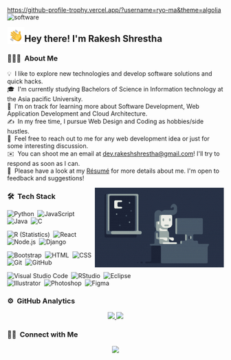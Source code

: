 https://github-profile-trophy.vercel.app/?username=ryo-ma&theme=algolia
![software](https://user-images.githubusercontent.com/56125560/122636303-40151880-d108-11eb-9292-f800fbb770a3.png)


<img alt="Night Coding" src="./assets/Hand%20Wave.gif" width='40' align="left"/><h2>Hey there! I'm Rakesh Shrestha</h2>

<!-- ## 👋 &nbsp;Hey there! I'm Rakesh Shrestha -->

### 👨🏻‍💻 &nbsp;About Me

💡 &nbsp;I like to explore new technologies and develop software solutions and quick hacks.\
🎓 &nbsp;I'm currently studying Bachelors of Science in Information technology at the Asia pacific University.\
🌱 &nbsp;I'm on track for learning more about Software Development, Web Application Development and Cloud Architecture.\
✍️ &nbsp;In my free time, I pursue Web Design and Coding as hobbies/side hustles.\
💬 &nbsp;Feel free to reach out to me for any web development idea or just for some interesting discussion.\
✉️ &nbsp;You can shoot me an email at dev.rakeshshrestha@gmail.com! I'll try to respond as soon as I can.\
📄 &nbsp;Please have a look at my [Résumé](https://www.shrestharakesh.com.np/lol.php) for more details about me. I'm open to feedback and suggestions!

<img alt="Night Coding" src="https://github.com/RakeshStha/RakeshStha/blob/main/assets/Night-Coding.gif?raw=true" align="right"/>

### 🛠 &nbsp;Tech Stack

![Python](https://img.shields.io/badge/-Python-05122A?style=flat&logo=python)&nbsp;
![JavaScript](https://img.shields.io/badge/-JavaScript-05122A?style=flat&logo=javascript)&nbsp;
![Java](https://img.shields.io/badge/-Java-05122A?style=flat&logo=Java&logoColor=FFA518)&nbsp;
![C](https://img.shields.io/badge/-C-05122A?style=flat&logo=C&logoColor=A8B9CC)&nbsp;
<!-- ![C++](https://img.shields.io/badge/-C++-05122A?style=flat&logo=C%2B%2B&logoColor=00599C)&nbsp; -->
![R (Statistics)](https://img.shields.io/badge/-R-05122A?style=flat&logo=R&logoColor=276DC3)&nbsp;
![React](https://img.shields.io/badge/-React-05122A?style=flat&logo=react)&nbsp;
![Node.js](https://img.shields.io/badge/-Node.js-05122A?style=flat&logo=node.js)&nbsp;
![Django](https://img.shields.io/badge/-Django-05122A?style=flat&logo=django&logoColor=092E20)&nbsp;
<!-- ![Flask](https://img.shields.io/badge/-Flask-05122A?style=flat&logo=flask)&nbsp; -->
![Bootstrap](https://img.shields.io/badge/-Bootstrap-05122A?style=flat&logo=bootstrap&logoColor=563D7C)&nbsp;
![HTML](https://img.shields.io/badge/-HTML-05122A?style=flat&logo=HTML5)&nbsp;
![CSS](https://img.shields.io/badge/-CSS-05122A?style=flat&logo=CSS3&logoColor=1572B6)&nbsp;
![Git](https://img.shields.io/badge/-Git-05122A?style=flat&logo=git)&nbsp;
![GitHub](https://img.shields.io/badge/-GitHub-05122A?style=flat&logo=github)&nbsp;
<!-- ![Markdown](https://img.shields.io/badge/-Markdown-05122A?style=flat&logo=markdown)\ -->
![Visual Studio Code](https://img.shields.io/badge/-Visual%20Studio%20Code-05122A?style=flat&logo=visual-studio-code&logoColor=007ACC)&nbsp;
![RStudio](https://img.shields.io/badge/-RStudio-05122A?style=flat&logo=rstudio)&nbsp;
![Eclipse](https://img.shields.io/badge/-Eclipse-05122A?style=flat&logo=eclipse-ide&logoColor=2C2255)\
![Illustrator](https://img.shields.io/badge/-Illustrator-05122A?style=flat&logo=adobe-illustrator)&nbsp;
![Photoshop](https://img.shields.io/badge/-Photoshop-05122A?style=flat&logo=adobe-photoshop)&nbsp;
![Figma](https://img.shields.io/badge/-Figma-orange)

### ⚙️ &nbsp;GitHub Analytics

<p align="center">
<a href="https://github.com/RakeshStha">
<!--   <img height="180em" src="https://github-readme-stats-eight-theta.vercel.app/api?username=rakeshstha&show_icons=true&theme=algolia&include_all_commits=true&count_private=true"/> -->
  <img height="180em" src="https://github-readme-stats.vercel.app/api?username=rakeshstha&&show_icons=true&title_color=ffffff&icon_color=bb2acf&text_color=daf7dc&bg_color=151515"/>
  <img height="180em" src="https://github-readme-stats-eight-theta.vercel.app/api/top-langs/?username=rakeshstha&layout=compact&langs_count=8&theme=algolia"/>
</a>
</p>

### 🤝🏻 &nbsp;Connect with Me

<p align="center">
<a href="https://www.shrestharakesh.com.np"><img src="https://img.shields.io/badge/-www.shrestharakesh.com.np-3423A6?style=flat&logo=Google-Chrome&logoColor=white"/></a>
</p>
